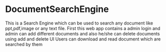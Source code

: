 # DocumentSearchEngine

This is a Search Engine which can be used to search any document like ppt,pdf,image or any text file.
First this web app contains a admin login and admin can add different documents and also he/she can delete documents using add and delete UI
Users can download and read document which are searched by them
